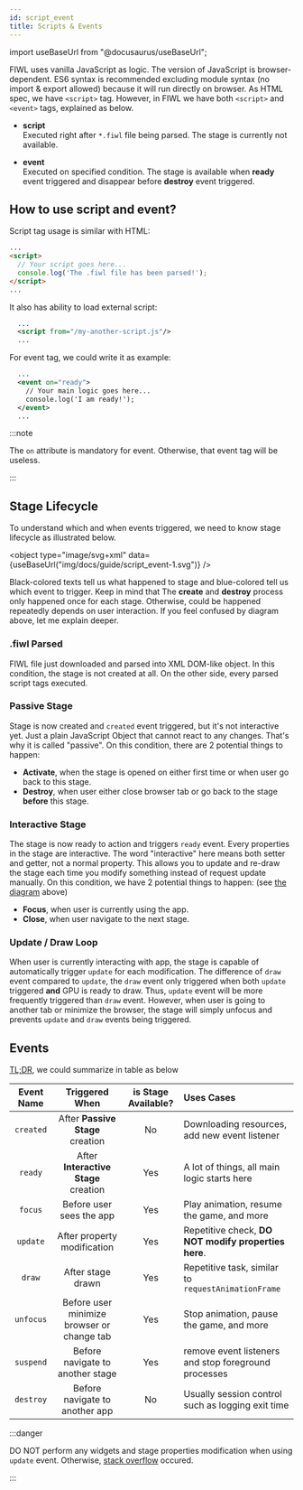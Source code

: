 ```yaml
---
id: script_event
title: Scripts & Events
---
```


import useBaseUrl from "@docusaurus/useBaseUrl";

FIWL uses vanilla JavaScript as logic. The version of JavaScript is browser-dependent. ES6 syntax is recommended excluding module syntax (no import & export allowed) because it will run directly on browser. As HTML spec, we have `<script>` tag. However, in FIWL we have both `<script>` and `<event>` tags, explained as below.

- **script**<br/> Executed right after `*.fiwl` file being parsed. The stage is currently not available.

- **event**<br/> Executed on specified condition. The stage is available when **ready** event triggered and disappear before **destroy** event triggered.

## How to use script and event?

Script tag usage is similar with HTML:

```html
...
<script>
  // Your script goes here...
  console.log('The .fiwl file has been parsed!');
</script>
...
```

It also has ability to load external script:

```xml
  ...
  <script from="/my-another-script.js"/>
  ...
```

For event tag, we could write it as example:

```xml
  ...
  <event on="ready">
    // Your main logic goes here...
    console.log('I am ready!');
  </event>
  ...
```

:::note

The `on` attribute is mandatory for event. Otherwise, that event tag will be useless.

:::

## Stage Lifecycle

To understand which and when events triggered, we need to know stage lifecycle as illustrated below.

<object type="image/svg+xml" data={useBaseUrl("img/docs/guide/script_event-1.svg")} />

Black-colored texts tell us what happened to stage and blue-colored tell us which event to trigger. Keep in mind that The **create** and **destroy** process only happened once for each stage. Otherwise, could be happened repeatedly depends on user interaction. If you feel confused by diagram above, let me explain deeper.

### .fiwl Parsed

FIWL file just downloaded and parsed into XML DOM-like object. In this condition, the stage is not created at all. On the other side, every parsed script tags executed.

### Passive Stage

Stage is now created and `created` event triggered, but it's not interactive yet. Just a plain JavaScript Object that cannot react to any changes. That's why it is called "passive". On this condition, there are 2 potential things to happen:

- **Activate**, when the stage is opened on either first time or when user go back to this stage.
- **Destroy**, when user either close browser tab or go back to the stage **before** this stage.

### Interactive Stage

The stage is now ready to action and triggers `ready` event. Every properties in the stage are interactive. The word "interactive" here means both setter and getter, not a normal property. This allows you to update and re-draw the stage each time you modify something instead of request update manually. On this condition, we have 2 potential things to happen: (see [the diagram](#stage-lifecycle) above)

- **Focus**, when user is currently using the app.
- **Close**, when user navigate to the next stage.

### Update / Draw Loop

When user is currently interacting with app, the stage is capable of automatically trigger `update` for each modification. The difference of `draw` event compared to `update`, the `draw` event only triggered when both `update` triggered **and** GPU is ready to draw. Thus, `update` event will be more frequently triggered than `draw` event. However, when user is going to another tab or minimize the browser, the stage will simply unfocus and prevents `update` and `draw` events being triggered.

## Events

[TL;DR](https://www.dictionary.com/browse/tldr), we could summarize in table as below

| Event Name | Triggered When | is Stage Available? | Uses Cases |
| :-: | :-: | :-: | :-- |
| `created` | After **Passive Stage** creation | No | Downloading resources, add new event listener |
| `ready` | After **Interactive Stage** creation | Yes | A lot of things, all main logic starts here |
| `focus` | Before user sees the app | Yes | Play animation, resume the game, and more |
| `update` | After property modification | Yes | Repetitive check, **DO NOT modify properties here**. |
| `draw` | After stage drawn | Yes | Repetitive task, similar to `requestAnimationFrame` |
| `unfocus` | Before user minimize browser or change tab | Yes | Stop animation, pause the game, and more |
| `suspend` | Before navigate to another stage | Yes | remove event listeners and stop foreground processes |
| `destroy` | Before navigate to another app | No | Usually session control such as logging exit time |

:::danger

DO NOT perform any widgets and stage properties modification when using `update` event. Otherwise, [stack overflow](https://www.freecodecamp.org/news/understanding-the-javascript-call-stack-861e41ae61d4/#:~:text=A%20stack%20overflow%20occurs%20when,before%20throwing%20a%20stack%20error.) occured.

:::
